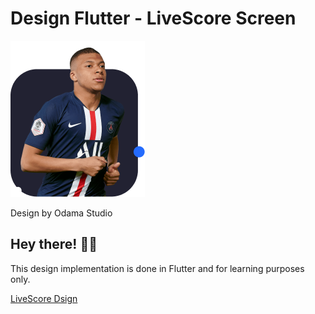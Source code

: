 # Design Flutter - LiveScore Screen

![Design preview for the LiveScore Screen UI ](./assets/images/kilian.png)

Design by Odama Studio

## Hey there! 👋😁

This design implementation is done in Flutter and for learning purposes only.

[LiveScore Dsign](https://www.figmacrush.com/sports-live-score-free-figma-ui-kit/) 


